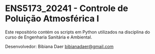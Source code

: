 # ENS5173_20241 - Controle de Poluição Atmosférica I

Este repositório contém os scripts em Python utilizados na disciplina do curso de Engenharia Sanitária e Ambiental.

Desenvolvedor: Bibiana Daer
		bibianadaer@gmail.com